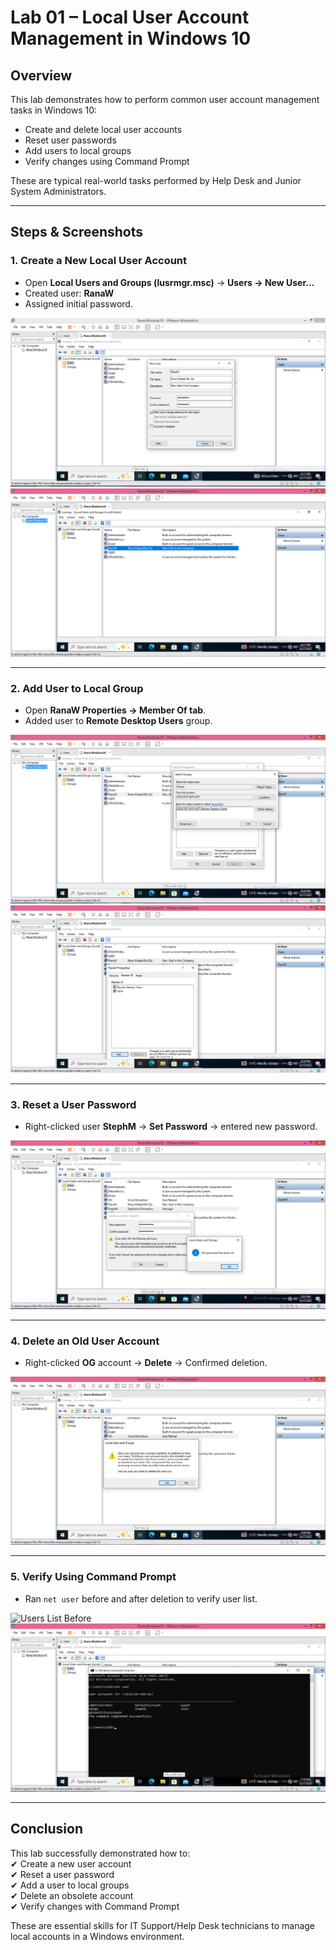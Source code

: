 # Lab 01 – Local User Account Management in Windows 10

## Overview
This lab demonstrates how to perform common user account management tasks in Windows 10:
- Create and delete local user accounts
- Reset user passwords
- Add users to local groups
- Verify changes using Command Prompt

These are typical real-world tasks performed by Help Desk and Junior System Administrators.

---

## Steps & Screenshots

### 1. Create a New Local User Account
- Open **Local Users and Groups (lusrmgr.msc)** → **Users → New User…**  
- Created user: **RanaW**  
- Assigned initial password.  
 
![New User Account](./screenshots/New_User_Account_Setup.PNG)  
![RanaW Account Created](./screenshots/RanaW_Account_Created.PNG)  

---

### 2. Add User to Local Group
- Open **RanaW Properties → Member Of tab**.  
- Added user to **Remote Desktop Users** group.  
 
![Added To Group](./screenshots/RanaW_Added_To_Local_Group.PNG)  
![Group Membership](./screenshots/RanaW_Group_Membership.PNG)  

---

### 3. Reset a User Password
- Right-clicked user **StephM** → **Set Password** → entered new password.  
 
![Password Reset Confirmation](./screenshots/StephM_Password_Reset_Confirmation.PNG)  

---

### 4. Delete an Old User Account
- Right-clicked **OG** account → **Delete** → Confirmed deletion.  
 
![User Deletion Confirmation](./screenshots/Confirmation_Of_User_Deletion.PNG)  

---

### 5. Verify Using Command Prompt
- Ran `net user` before and after deletion to verify user list.  

![Users List Before](./screenshots/Users.List.PNG)  
![Updated Users List](./screenshots/Updated_Users_List.PNG)  

---

## Conclusion
This lab successfully demonstrated how to:  
✔ Create a new user account  
✔ Reset a user password  
✔ Add a user to local groups  
✔ Delete an obsolete account  
✔ Verify changes with Command Prompt  

These are essential skills for IT Support/Help Desk technicians to manage local accounts in a Windows environment.
